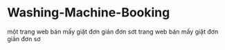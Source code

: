 # Washing-Machine-Booking
một trang web bán mấy giặt đơn giản đơn sơt trang web bán mấy giặt đơn giản đơn sơ
